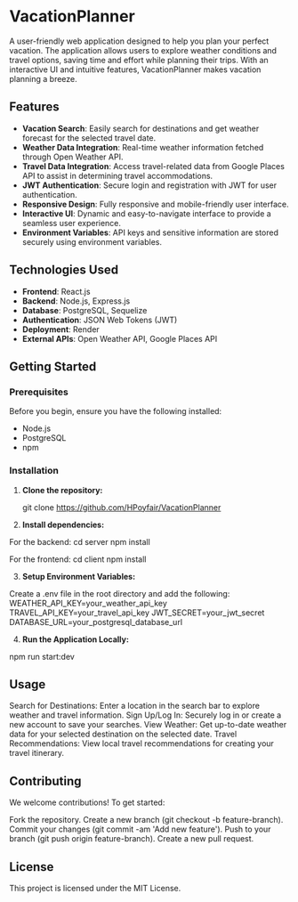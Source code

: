 # VacationPlanner

A user-friendly web application designed to help you plan your perfect vacation. The application allows users to explore weather conditions and travel options, saving time and effort while planning their trips. With an interactive UI and intuitive features, VacationPlanner makes vacation planning a breeze.

## Features

- **Vacation Search**: Easily search for destinations and get weather forecast for the selected travel date.
- **Weather Data Integration**: Real-time weather information fetched through Open Weather API.
- **Travel Data Integration**: Access travel-related data from Google Places API to assist in determining travel accommodations.
- **JWT Authentication**: Secure login and registration with JWT for user authentication.
- **Responsive Design**: Fully responsive and mobile-friendly user interface.
- **Interactive UI**: Dynamic and easy-to-navigate interface to provide a seamless user experience.
- **Environment Variables**: API keys and sensitive information are stored securely using environment variables.

## Technologies Used

- **Frontend**: React.js
- **Backend**: Node.js, Express.js
- **Database**: PostgreSQL, Sequelize
- **Authentication**: JSON Web Tokens (JWT)
- **Deployment**: Render
- **External APIs**: Open Weather API, Google Places API

## Getting Started

### Prerequisites

Before you begin, ensure you have the following installed:

- Node.js 
- PostgreSQL 
- npm 

### Installation

1. **Clone the repository:**

   git clone https://github.com/HPoyfair/VacationPlanner

2. **Install dependencies:**

For the backend:
cd server
npm install

For the frontend:
cd client
npm install

3. **Setup Environment Variables:**

Create a .env file in the root directory and add the following:
WEATHER_API_KEY=your_weather_api_key
TRAVEL_API_KEY=your_travel_api_key
JWT_SECRET=your_jwt_secret
DATABASE_URL=your_postgresql_database_url


4. **Run the Application Locally:**

npm run start:dev


## Usage
Search for Destinations: Enter a location in the search bar to explore weather and travel information.
Sign Up/Log In: Securely log in or create a new account to save your searches.
View Weather: Get up-to-date weather data for your selected destination on the selected date.
Travel Recommendations: View local travel recommendations for creating your travel itinerary.



## Contributing
We welcome contributions! To get started:

Fork the repository.
Create a new branch (git checkout -b feature-branch).
Commit your changes (git commit -am 'Add new feature').
Push to your branch (git push origin feature-branch).
Create a new pull request.


## License
This project is licensed under the MIT License.